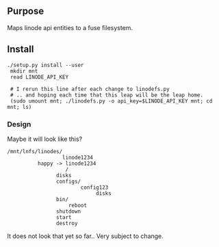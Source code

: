 ## Purpose
Maps linode api entities to a fuse filesystem.

## Install

```
./setup.py install --user
 mkdir mnt
 read LINODE_API_KEY

 # I rerun this line after each change to linodefs.py
 # .. and hoping each time that this leap will be the leap home.
 (sudo umount mnt; ./linodefs.py -o api_key=$LINODE_API_KEY mnt; cd mnt; ls)

```




### Design
Maybe it will look like this?
```
/mnt/lnfs/linodes/
                  linode1234
		  happy -> linode1234
		           /
			    disks
			    configs/
			            config123
				             disks
			    bin/
			        reboot
				shutdown
				start
				destroy
```
It does not look that yet so far.. Very subject to change.
